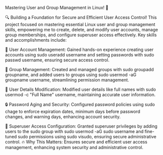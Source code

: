 Mastering User and Group Management in Linux! 🚀

🔍 Building a Foundation for Secure and Efficient User Access Control!
 This project focused on mastering essential Linux user and group management skills, empowering me to create, delete, and modify user accounts, manage group memberships, and configure superuser access effectively. Key skills and accomplishments include:

🔑 User Account Management: Gained hands-on experience creating user accounts using sudo useradd username and setting passwords with sudo passwd username, ensuring secure access control.

👥 Group Management: Created and managed groups with sudo groupadd groupname, and added users to groups using sudo usermod -aG groupname username, streamlining permission management.

📝 User Details Modification: Modified user details like full names with sudo usermod -c "Full Name" username, maintaining accurate user information.

🔒 Password Aging and Security: Configured password policies using sudo chage to enforce expiration dates, minimum days before password changes, and warning days, enhancing account security.

🔐 Superuser Access Configuration: Granted superuser privileges by adding users to the sudo group with sudo usermod -aG sudo username and fine-tuned sudo permissions using sudo visudo, ensuring secure administrative control.
🔥 Why This Matters:
 Ensures secure and efficient user access management, enhancing system security and administrative control.
